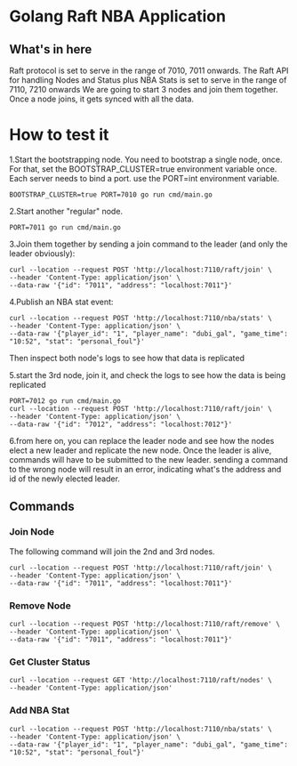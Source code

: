# Golang Raft NBA Application

## What's in here
Raft protocol is set to serve in the range of 7010, 7011 onwards.
The Raft API for handling Nodes and Status plus NBA Stats is set to serve in the range of 7110, 7210 onwards
We are going to start 3 nodes and join them together.
Once a node joins, it gets synced with all the data.


# How to test it
1.Start the bootstrapping node.
You need to bootstrap a single node, once. For that, set the BOOTSTRAP_CLUSTER=true environment variable once.
Each server needs to bind a port. use the PORT=int environment variable.
```
BOOTSTRAP_CLUSTER=true PORT=7010 go run cmd/main.go
```

2.Start another "regular" node.
```
PORT=7011 go run cmd/main.go
```

3.Join them together by sending a join command to the leader (and only the leader obviously):
```
curl --location --request POST 'http://localhost:7110/raft/join' \
--header 'Content-Type: application/json' \
--data-raw '{"id": "7011", "address": "localhost:7011"}'
```

4.Publish an NBA stat event:
```
curl --location --request POST 'http://localhost:7110/nba/stats' \
--header 'Content-Type: application/json' \
--data-raw '{"player_id": "1", "player_name": "dubi_gal", "game_time": "10:52", "stat": "personal_foul"}'
```
Then inspect both node's logs to see how that data is replicated

5.start the 3rd node, join it, and check the logs to see how the data is being replicated
```
PORT=7012 go run cmd/main.go
curl --location --request POST 'http://localhost:7110/raft/join' \
--header 'Content-Type: application/json' \
--data-raw '{"id": "7012", "address": "localhost:7012"}'
```

6.from here on, you can replace the leader node and see how the nodes elect a new leader and replicate the new node.
  Once the leader is alive, commands will have to be submitted to the new leader. sending a command to the wrong node
  will result in an error, indicating what's the address and id of the newly elected leader.




## Commands
### Join Node
The following command will join the 2nd and 3rd nodes.
```
curl --location --request POST 'http://localhost:7110/raft/join' \
--header 'Content-Type: application/json' \
--data-raw '{"id": "7011", "address": "localhost:7011"}'
```

### Remove Node
```
curl --location --request POST 'http://localhost:7110/raft/remove' \
--header 'Content-Type: application/json' \
--data-raw '{"id": "7011", "address": "localhost:7011"}'
```

### Get Cluster Status
```
curl --location --request GET 'http://localhost:7110/raft/nodes' \
--header 'Content-Type: application/json'
```

### Add NBA Stat
```
curl --location --request POST 'http://localhost:7110/nba/stats' \
--header 'Content-Type: application/json' \
--data-raw '{"player_id": "1", "player_name": "dubi_gal", "game_time": "10:52", "stat": "personal_foul"}'
```
